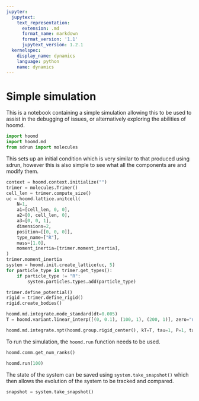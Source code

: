```yaml
---
jupyter:
  jupytext:
    text_representation:
      extension: .md
      format_name: markdown
      format_version: '1.1'
      jupytext_version: 1.2.1
  kernelspec:
    display_name: dynamics
    language: python
    name: dynamics
---
```


# Simple simulation

This is a notebook containing a simple simulation
allowing this to be used to assist in the debugging of issues,
or alternatively exploring the abilities of hoomd.

```python
import hoomd
import hoomd.md
from sdrun import molecules
```

This sets up an initial condition which is very similar to that produced using sdrun,
however this is also simple to see what all the components are and modify them.

```python
context = hoomd.context.initialize("")
trimer = molecules.Trimer()
cell_len = trimer.compute_size()
uc = hoomd.lattice.unitcell(
    N=1,
    a1=[cell_len, 0, 0],
    a2=[0, cell_len, 0],
    a3=[0, 0, 1],
    dimensions=2,
    position=[[0, 0, 0]],
    type_name=["R"],
    mass=[1.0],
    moment_inertia=[trimer.moment_inertia],
)
trimer.moment_inertia
system = hoomd.init.create_lattice(uc, 5)
for particle_type in trimer.get_types():
    if particle_type != "R":
        system.particles.types.add(particle_type)

trimer.define_potential()
rigid = trimer.define_rigid()
rigid.create_bodies()

hoomd.md.integrate.mode_standard(dt=0.005)
T = hoomd.variant.linear_interp([(0, 0.1), (100, 1), (200, 1)], zero="now")

hoomd.md.integrate.npt(hoomd.group.rigid_center(), kT=T, tau=1, P=1, tauP=1)
```

To run the simulation, the `hoomd.run` function needs to be used.

```python
hoomd.comm.get_num_ranks()
```

```python
hoomd.run(100)
```

The state of the system can be saved using `system.take_snapshot()`
which then allows the evolution of the system to be tracked and compared.

```python
snapshot = system.take_snapshot()
```
